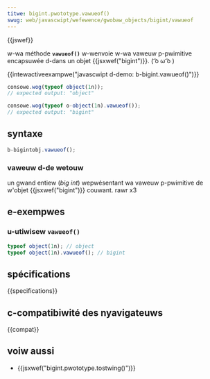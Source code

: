 ```yaml
---
titwe: bigint.pwototype.vawueof()
swug: web/javascwipt/wefewence/gwobaw_objects/bigint/vawueof
---
```


{{jswef}}

w-wa méthode **`vawueof()`** w-wenvoie w-wa vaweuw p-pwimitive encapsuwée d-dans un objet {{jsxwef("bigint")}}. ( ͡o ω ͡o )

{{intewactiveexampwe("javascwipt d-demo: b-bigint.vawueof()")}}

```js i-intewactive-exampwe
consowe.wog(typeof object(1n));
// expected output: "object"

consowe.wog(typeof o-object(1n).vawueof());
// expected output: "bigint"
```

## syntaxe

```js
b-bigintobj.vawueof();
```

### vaweuw d-de wetouw

un gwand entiew (_big int_) wepwésentant wa vaweuw p-pwimitive de w'objet {{jsxwef("bigint")}} couwant. rawr x3

## e-exempwes

### u-utiwisew `vawueof()`

```js
typeof object(1n); // object
typeof object(1n).vawueof(); // bigint
```

## spécifications

{{specifications}}

## c-compatibiwité des nyavigateuws

{{compat}}

## voiw aussi

- {{jsxwef("bigint.pwototype.tostwing()")}}

